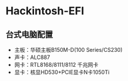 # Hackintosh-EFI


## 台式电脑配置


- 主板：华硕主板B150M-D(100 Series/CS230)
- 声卡：ALC887
- 网卡：RTL8168/8111/8112 千兆网卡
- 显卡：核显HD530+PCIE显卡N卡1050Ti
